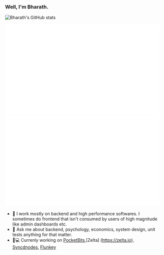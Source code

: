 ### Well, I'm Bharath.

![Bharath's GitHub stats](https://github-readme-stats.vercel.app/api?username=Bharathsh36&show_icons=true&theme=radical)

![](https://github.com/Bharathsh36/GitStats/blob/master/generated/overview.svg)
![](https://github.com/Bharathsh36/GitStats/blob/master/generated/languages.svg)

- 🔭 I work mostly on backend and high performance softwares. I sometimes do frontend that isn't consumed by users of high magnitude like admin dashboards etc.
- 💬 Ask me about backend, psychology, economics, system design, unit tests anything for that matter. 
- 🏡💻 Currenly working on [PocketBits](https://pocketbits.in),[Zelta] (https://zelta.io), [Syncdnodes](https://syncdnodes.com), [Flunkey](https://dashboard.flunkey.app/)
 
